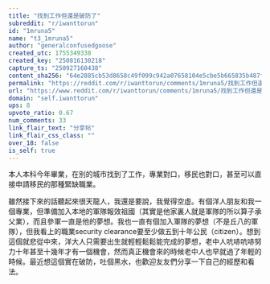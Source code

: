 ```yaml
---
title: "找到工作但還是破防了"
subreddit: "r/iwanttorun"
id: "1mruna5"
name: "t3_1mruna5"
author: "generalconfusedgoose"
created_utc: 1755349338
created_key: "250816130218"
capture_ts: "250927160438"
content_sha256: "64e2885cb53d8658c49f099c942a07658104e5cbe5b665835b487f9ca6219e6b"
permalink: "https://reddit.com/r/iwanttorun/comments/1mruna5/找到工作但還是破防了/"
url: "https://www.reddit.com/r/iwanttorun/comments/1mruna5/找到工作但還是破防了/"
domain: "self.iwanttorun"
ups: 8
upvote_ratio: 0.67
num_comments: 33
link_flair_text: "分享帖"
link_flair_css_class: ""
over_18: false
is_self: true
---
```


本人本科今年畢業，在別的城市找到了工作，專業對口，移民也對口，甚至可以直接申請移民的那種緊缺職業。

雖然接下來的話聽起來很天龍人，我還是要說，我覺得空虛。有個洋人朋友和我一個專業，但準備加入本地的軍隊報效祖國（其實是他家裏人就是軍隊的所以算子承父業），而且參軍一直是他的夢想。我也一直有個加入軍隊的夢想（不是丘八的軍隊），但我看上的職業security
clearance要至少做五到十年公民（citizen）。想到這個就悲從中來，洋大人只需要出生就輕輕鬆鬆能完成的夢想，老中人吭哧吭哧努力十年甚至十幾年才有一個機會，然而真正機會來的時候老中人也早就過了年輕的時候。最近想這個實在破防，吐個黑水，也歡迎友友們分享一下自己的經歷和看法。
